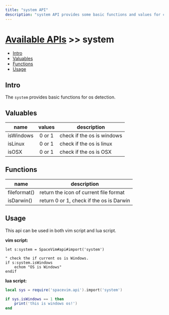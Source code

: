 ```yaml
---
title: "system API"
description: "system API provides some basic functions and values for current os."
---
```


# [Available APIs](../) >> system

<!-- vim-markdown-toc GFM -->

- [Intro](#intro)
- [Valuables](#valuables)
- [Functions](#functions)
- [Usage](#usage)

<!-- vim-markdown-toc -->

## Intro

The `system` provides basic functions for os detection.

## Valuables

| name      | values | description                |
| --------- | :----: | -------------------------- |
| isWindows | 0 or 1 | check if the os is windows |
| isLinux   | 0 or 1 | check if the os is linux   |
| isOSX     | 0 or 1 | check if the os is OSX     |

## Functions

| name         | description                              |
| ------------ | ---------------------------------------- |
| fileformat() | return the icon of current file format   |
| isDarwin()   | return 0 or 1, check if the os is Darwin |

## Usage

This api can be used in both vim script and lua script.

**vim script:**

```vim
let s:system = SpaceVim#api#import('system')

" check the if current os is Windows.
if s:system.isWindows
    echom "OS is Windows"
endif
```

**lua script:**

```lua
local sys = require('spacevim.api').import('system')

if sys.isWindows == 1 then
    print('this is windows os!')
end
```
